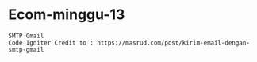 # Ecom-minggu-13
    SMTP Gmail 
    Code Igniter Credit to : https://masrud.com/post/kirim-email-dengan-smtp-gmail
